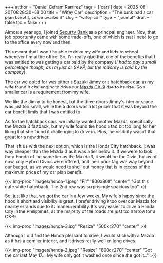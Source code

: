 +++
author = "Daniel Cefram Ramirez"
tags = ['cars']
date = 2025-08-20T08:28:30+08:00
title = "Wifey Car"
description = "The bank had a car plan benefit, so we availed it"
slug = "wifey-car"
type = "journal"
draft = false
toc = false
+++

Almost a year ago, I joined [Security Bank](https://securitybank.com) as a principal engineer. Now, that job opportunity came with some trade-offs,
one of which is that I need to go to the office every now and then.

This meant that I won't be able to drive my wife and kids to school whenever I'm at the office. So, I'm really glad that
one of the benefits that I was entitled to was getting a car paid by the company (_I had to pay a small percentage though,
as I'm just an SAVP, but the majority is paid by the company_).

The car we opted for was either a Suzuki Jimny or a hatchback car, as my wife found it challenging to drive our [Mazda CX-9](https://rmrz.ph/journal/mazda-cx9) due
to its size. So a smaller car is a requirement from my wife.

We like the Jimny to be honest, but the three doors Jimny's interior space was just too small, while the 5 doors was a lot
pricier that it was beyond the car benefit limits that I was entitled to.

As for the hatchback cars, we initially wanted another Mazda, specifically the Mazda 3 fastback, but my wife found the hood a tad
bit too long for her liking that she found it challenging to drive in. Plus, the visibility wasn't that great for a new driver.

That left us with the next option, which is the Honda City hatchback. It was way cheaper than the Mazda 3 as it was a tier below it.
If we were to look for a Honda of the same tier as the Mazda 3, it would be the Civic, but as of now, only Hybrid Civics were
offered, and their price tag was way beyond our budget, as we would need to shell out money that is in excess of the maximum price of my car plan benefit.

{{< img-proc "images/honda-1.jpeg" "Fit" "800x800" "center" "Got this cute white hatchback. The 2nd row was surprisingly spacious too" >}}

So, just like that, we got the car in a few weeks. My wife's happy since the hood is short and visibility is great. I prefer
driving it too over our Mazda for nearby errands due to its maneuverability. It's way easier to drive a Honda City in the Philippines, as the majority
of the roads are just too narrow for a CX-9.

{{< img-proc "images/honda-3.jpg" "Resize" "500x r270" "center" >}}

Although I did find the Honda pleasant to drive, I would stick with a Mazda as it has a comfier interior, and it drives really well on long drives.

{{< img-proc "images/honda-2.jpeg" "Resize" "800x r270" "center" "Got the car last May 17... My wife only got it washed once since she got it..." >}}
